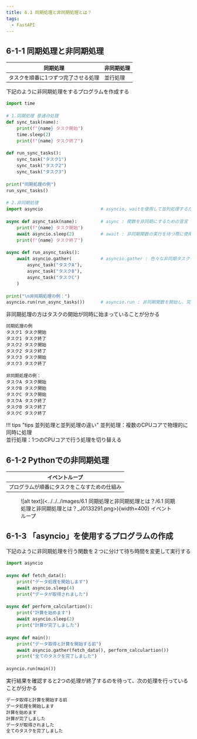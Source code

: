 ```yaml
---
title: 6.1 同期処理と非同期処理とは？
tags:
  - FastAPI
---
```


## 6-1-1 同期処理と非同期処理

|同期処理|非同期処理|
|---|---|
|タスクを順番に1つずつ完了させる処理|並行処理|

下記のように非同期処理をするプログラムを作成する

```python title="main.py 同期処理と非同期処理の違いを確認"
import time

# 1.同期処理 普通の処理
def sync_task(name):
    print(f"{name} タスク開始")
    time.sleep(2)
    print(f"{name} タスク終了")

def run_sync_tasks():
    sync_task("タスク1")
    sync_task("タスク2")
    sync_task("タスク3")

print("同期処理の例")
run_sync_tasks()

# 2.非同期処理
import asyncio                      # asyncio, waitを使用して並列処理するためのライブラリ

async def async_task(name):         # async : 関数を非同期にするための宣言
    print(f"{name} タスク開始")      
    await asyncio.sleep(2)          # await : 非同期関数の実行を待つ際に使用
    print(f"{name} タスク終了")

async def run_async_tasks():
    await asyncio.gather(           # asyncio.gather : 色々な非同期タスクを同時にまとめて実行するもの
        async_task("タスクA"),
        async_task("タスクB"),
        async_task("タスクC") 
    )

print("\n非同期処理の例：")
asyncio.run(run_async_tasks())      # asyncio.run : 非同期関数を開始し、完了するまで実行
```

非同期処理の方はタスクの開始が同時に始まっていることが分かる

```bash title="出力結果"
同期処理の例
タスク1 タスク開始
タスク1 タスク終了
タスク2 タスク開始
タスク2 タスク終了
タスク3 タスク開始
タスク3 タスク終了

非同期処理の例：
タスクA タスク開始
タスクB タスク開始
タスクC タスク開始
タスクA タスク終了
タスクB タスク終了
タスクC タスク終了
```

!!! tips "tips 並列処理と並列処理の違い"
    並列処理：複数のCPUコアで物理的に同時に処理  
    並行処理：1つのCPUコアで行う処理を切り替える  

## 6-1-2 Pythonでの非同期処理

|イベントループ|
|----|
|プログラムが順番にタスクをこなすための仕組み|

<figure markdown="span">
  ![alt text](<../../../images/6.1 同期処理と非同期処理とは？/6.1 同期処理と非同期処理とは？_J0133291.png>){width=400}
  <figconfig>イベントループ</figconfig>
</figure>

## 6-1-3 「asyncio」を使用するプログラムの作成

下記のように非同期処理を行う関数を２つに分けて待ち時間を変更して実行する

```python title="main.py"
import asyncio

async def fetch_data():
    print("データ処理を開始します")
    await asyncio.sleep(4)
    print("データが取得されました")

async def perform_calculartion():
    print("計算を始めます")
    await asyncio.sleep(2)
    print("計算が完了しました")

async def main():
    print("データ取得と計算を開始する前")
    await asyncio.gather(fetch_data(), perform_calculartion())
    print("全てのタスクを完了しました")
    
asyncio.run(main())
```

実行結果を確認すると2つの処理が終了するのを待って、次の処理を行っていることが分かる

```bash title="実行結果"
データ取得と計算を開始する前
データ処理を開始します
計算を始めます
計算が完了しました
データが取得されました
全てのタスクを完了しました
```